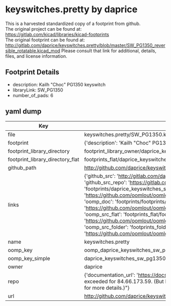 # keyswitches.pretty by daprice  
This is a harvested standardized copy of a footprint from github.  
The original project can be found at:  
https://gitlab.com/kicad/libraries/kicad-footprints  
The original footprint can be found at:
http://gitlab.com/daprice/keyswitches.pretty/blob/master/SW_PG1350_reversible_rotatable.kicad_mod
Please consult that link for additional, details, files, and license information.  
## Footprint Details
* description: Kailh "Choc" PG1350 keyswitch  
* libraryLink: SW_PG1350  
* number_of_pads: 6  
## yaml dump  
| Key | Value |  
| --- | --- |  
| file | keyswitches.pretty/SW_PG1350.kicad_mod |  
| footprint | {'description': 'Kailh "Choc" PG1350 keyswitch', 'libraryLink': 'SW_PG1350', 'number_of_pads': 6} |  
| footprint_library_directory | footprint_library_owner/daprice_keyswitches.pretty |  
| footprint_library_directory_flat | footprints_flat/daprice_keyswitches_sw_pg1350/working |  
| github_path | http://github.com/daprice/keyswitches.pretty/blob/master/SW_PG1350.kicad_mod |  
| links | {'github_src': 'http://gitlab.com/daprice/keyswitches.pretty/blob/master/SW_PG1350_reversible_rotatable.kicad_mod', 'github_src_repo': 'https://gitlab.com/kicad/libraries/kicad-footprints', 'oomp_bot': 'footprints/daprice_keyswitches_sw_pg1350/working', 'oomp_bot_github': 'https://github.com/oomlout/oomlout_oomp_footprint_bot/tree/main/footprints/daprice_keyswitches_sw_pg1350/working', 'oomp_doc': 'footprints/footprints/daprice/keyswitches/SW_PG1350/working/', 'oomp_doc_github': 'https://github.com/oomlout/oomlout_oomp_footprint_doc/tree/main/footprints/footprints/daprice/keyswitches/SW_PG1350/working', 'oomp_src_flat': 'footprints_flat/footprints_flat/daprice_keyswitches_sw_pg1350/working', 'oomp_src_flat_github': 'https://github.com/oomlout/oomlout_oomp_footprint_src/tree/main/footprints_flat/daprice_keyswitches_sw_pg1350/working', 'oomp_src_folder': 'footprints_folder/footprints_folder/daprice/keyswitches/SW_PG1350/working', 'oomp_src_folder_github': 'https://github.com/oomlout/oomlout_oomp_footprint_src/tree/main/footprints_folder/daprice/keyswitches/SW_PG1350/working'} |  
| name | keyswitches.pretty |  
| oomp_key | oomp_daprice_keyswitches_sw_pg1350 |  
| oomp_key_simple | daprice_keyswitches_sw_pg1350 |  
| owner | daprice |  
| repo | {'documentation_url': 'https://docs.github.com/rest/overview/resources-in-the-rest-api#rate-limiting', 'message': "API rate limit exceeded for 84.66.173.59. (But here's the good news: Authenticated requests get a higher rate limit. Check out the documentation for more details.)"} |  
| url | http://github.com/daprice/keyswitches.pretty |  

